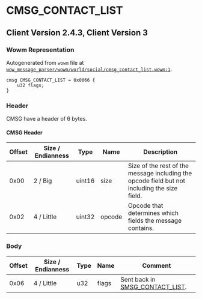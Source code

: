 # CMSG_CONTACT_LIST

## Client Version 2.4.3, Client Version 3

### Wowm Representation

Autogenerated from `wowm` file at [`wow_message_parser/wowm/world/social/cmsg_contact_list.wowm:1`](https://github.com/gtker/wow_messages/tree/main/wow_message_parser/wowm/world/social/cmsg_contact_list.wowm#L1).
```rust,ignore
cmsg CMSG_CONTACT_LIST = 0x0066 {
    u32 flags;
}
```
### Header

CMSG have a header of 6 bytes.

#### CMSG Header

| Offset | Size / Endianness | Type   | Name   | Description |
| ------ | ----------------- | ------ | ------ | ----------- |
| 0x00   | 2 / Big           | uint16 | size   | Size of the rest of the message including the opcode field but not including the size field.|
| 0x02   | 4 / Little        | uint32 | opcode | Opcode that determines which fields the message contains.|

### Body

| Offset | Size / Endianness | Type | Name | Comment |
| ------ | ----------------- | ---- | ---- | ------- |
| 0x06 | 4 / Little | u32 | flags | Sent back in [SMSG_CONTACT_LIST](./smsg_contact_list.md). |

